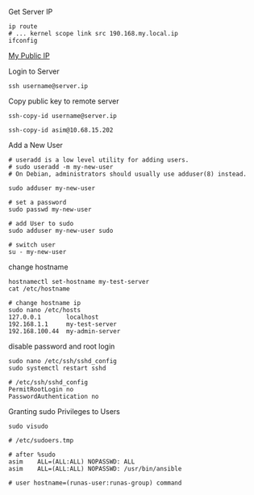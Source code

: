 Get Server IP 
```text
ip route
# ... kernel scope link src 190.168.my.local.ip 
ifconfig
```


[My Public IP](https://ifconfig.co/ip)


Login to Server
```text
ssh username@server.ip
```



Copy public key to remote server
```text
ssh-copy-id username@server.ip

ssh-copy-id asim@10.68.15.202
```


Add a New User
```text
# useradd is a low level utility for adding users. 
# sudo useradd -m my-new-user
# On Debian, administrators should usually use adduser(8) instead.

sudo adduser my-new-user

# set a password
sudo passwd my-new-user

# add User to sudo
sudo adduser my-new-user sudo

# switch user
su - my-new-user
```

change hostname
```text
hostnamectl set-hostname my-test-server
cat /etc/hostname 

# change hostname ip
sudo nano /etc/hosts
127.0.0.1       localhost
192.168.1.1     my-test-server
192.168.100.44  my-admin-server
```


disable password and root login
```text
sudo nano /etc/ssh/sshd_config 
sudo systemctl restart sshd

# /etc/ssh/sshd_config
PermitRootLogin no
PasswordAuthentication no 
```


Granting sudo Privileges to Users
```text
sudo visudo

# /etc/sudoers.tmp

# after %sudo
asim    ALL=(ALL:ALL) NOPASSWD: ALL
asim    ALL=(ALL:ALL) NOPASSWD: /usr/bin/ansible

# user hostname=(runas-user:runas-group) command
```
